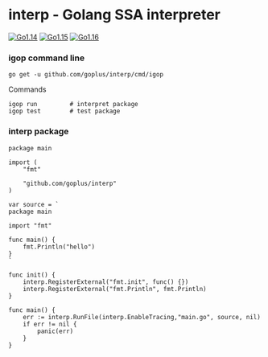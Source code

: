 # interp - Golang SSA interpreter

[![Go1.14](https://github.com/goplus/interp/workflows/Go1.14/badge.svg)](https://github.com/goplus/interp/actions?query=workflow%3AGo1.14)
[![Go1.15](https://github.com/goplus/interp/workflows/Go1.15/badge.svg)](https://github.com/goplus/interp/actions?query=workflow%3AGo1.15)
[![Go1.16](https://github.com/goplus/interp/workflows/Go1.16/badge.svg)](https://github.com/goplus/interp/actions?query=workflow%3AGo1.16)


### igop command line
```
go get -u github.com/goplus/interp/cmd/igop
```

Commands
```
igop run         # interpret package
igop test        # test package
```

### interp package
```
package main

import (
	"fmt"

	"github.com/goplus/interp"
)

var source = `
package main

import "fmt"

func main() {
	fmt.Println("hello")
}
`

func init() {
	interp.RegisterExternal("fmt.init", func() {})
	interp.RegisterExternal("fmt.Println", fmt.Println)
}

func main() {
	err := interp.RunFile(interp.EnableTracing,"main.go", source, nil)
	if err != nil {
		panic(err)
	}
}

```